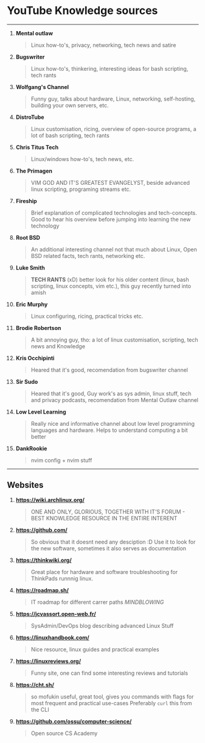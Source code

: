 # YouTube Knowledge sources

****

1. **Mental outlaw**

	> Linux how-to's, privacy, networking, tech news and satire

2. **Bugswriter**

	> Linux how-to's, thinkering, interesting ideas for bash scripting, tech rants

3. **Wolfgang's Channel**

	> Funny guy, talks about hardware, Linux, networking, self-hosting, building your own servers, etc.

4. **DistroTube**

	> Linux customisation, ricing, overview of open-source programs, a lot of bash scripting, tech rants

5. **Chris Titus Tech**

	> Linux/windows how-to's, tech news, etc. 

6. **The Primagen**

	> VIM GOD AND IT'S GREATEST EVANGELYST, beside advanced linux scripting, programing streams etc.

7. **Fireship**

	> Brief explanation of complicated technologies and tech-concepts. Good to hear his overview before jumping into learning the new technology

8. **Root BSD**

	> An additional interesting channel not that much about Linux, Open BSD related facts, tech rants, networking etc. 

9. **Luke Smith**

	> **TECH RANTS** (xD) better look for his older content (linux, bash scripting, linux concepts, vim etc.), this guy recently turned into amish

10. **Eric Murphy**

	> Linux configuring, ricing, practical tricks etc.

11. **Brodie Robertson**

	> A bit annoying guy, tho: a lot of linux customisation, scripting, tech news and Knowledge

12. **Kris Occhipinti**

	> Heared that it's good, recomendation from bugswriter channel 
	
13. **Sir Sudo**

	> Heared that it's good, Guy work's as sys admin, linux stuff, tech and privacy podcasts, recomendation from Mental Outlaw channel

14. **Low Level Learning**

	> Really nice and informative channel about low level programming languages and hardware. Helps to understand computing a bit better

15. **DankRookie**

	> nvim config + nvim stuff

****

## Websites

1. **https://wiki.archlinux.org/**

	> ONE AND ONLY, GLORIOUS, TOGETHER WITH IT'S FORUM - BEST KNOWLEDGE RESOURCE IN THE ENTIRE INTERENT 

2. **https://github.com/**

	> So obvious that it doesnt need any desciption :D 
	> Use it to look for the new software, sometimes it also serves as documentation

3. **https://thinkwiki.org/**

	> Great place for hardware and software troubleshooting for ThinkPads runnnig linux. 

4. **https://roadmap.sh/**

	> IT roadmap for different carrer paths *MINDBLOWING*

5. **https://jcvassort.open-web.fr/**

	> SysAdmin/DevOps blog describing advanced Linux Stuff

6. **https://linuxhandbook.com/**

	> Nice resource, linux guides and practical examples

7. **https://linuxreviews.org/**

	> Funny site, one can find some interesting reviews and tutorials

8. **https://cht.sh/**

	> so mofukin useful, great tool, gives you commands with flags for most frequent and practical use-cases
	> Preferably `curl` this from the CLI

9. **https://github.com/ossu/computer-science/**

	> Open source CS Academy 
